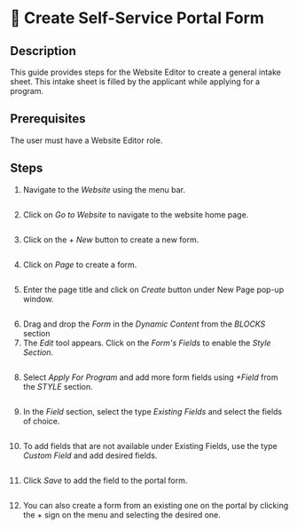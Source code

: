# 📔 Create Self-Service Portal Form

## Description

This guide provides steps for the Website Editor to create a general intake sheet. This intake sheet is filled by the applicant while applying for a program.

## Prerequisites

The user must have a Website Editor role.

## Steps

1. Navigate to the _Website_ using the menu bar.

<figure><img src="../../../../.gitbook/assets/website-openg2p.png" alt=""><figcaption></figcaption></figure>

2. Click on _Go to Website_ to navigate to the website home page.

<figure><img src="../../../../.gitbook/assets/go-to-website-openg2p (1).png" alt=""><figcaption></figcaption></figure>

3. Click on the + _New_ button to create a new form.

<figure><img src="../../../../.gitbook/assets/custom-form (1).PNG" alt=""><figcaption></figcaption></figure>

4. Click on _Page_ to create a form.

<figure><img src="../../../../.gitbook/assets/page-form.png" alt=""><figcaption></figcaption></figure>

5. Enter the page title and click on _Create_ button under New Page pop-up window.

<figure><img src="../../../../.gitbook/assets/new-page.png" alt=""><figcaption></figcaption></figure>

6. Drag and drop the _Form_ in the _Dynamic Content_ from the _BLOCKS_ section
7. The _Edit_ tool appears. Click on the _Form's Fields_ to enable the _Style Section_.

<figure><img src="../../../../.gitbook/assets/drag-and-drop.png" alt=""><figcaption></figcaption></figure>

8. Select _Apply For Program_ and add more form fields using _+Field_ from the _STYLE_ section.

<figure><img src="../../../../.gitbook/assets/add-fields-in-form.png" alt=""><figcaption></figcaption></figure>

9. In the _Field_ section, select the type _Existing Fields_ and select the fields of choice.

<figure><img src="../../../../.gitbook/assets/add-existing-fields-in-form.png" alt=""><figcaption></figcaption></figure>

10. To add fields that are not available under Existing Fields, use the type _Custom Field_ and add desired fields.

<figure><img src="../../../../.gitbook/assets/custom-form-custom.png" alt=""><figcaption></figcaption></figure>

11. Click _Save_ to add the field to the portal form.

<figure><img src="../../../../.gitbook/assets/custom-result.PNG" alt=""><figcaption></figcaption></figure>

12. You can also create a form from an existing one on the portal by clicking the + sign on the menu and selecting the desired one.

<figure><img src="../../../../.gitbook/assets/edit-existing-form.png" alt=""><figcaption></figcaption></figure>
